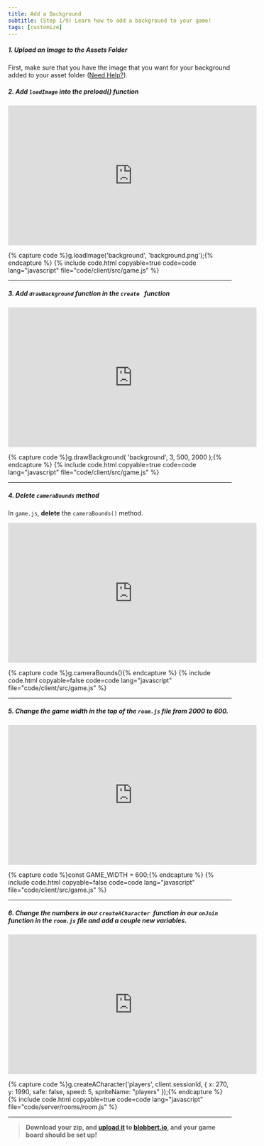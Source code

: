 ```yaml
---
title: Add a Background
subtitle: (Step 1/9) Learn how to add a background to your game!
tags: [customize]
---
```


##### 1. Upload an Image to the Assets Folder
 First, make sure that you have the image that you want for your background added to your asset folder ([Need Help?](/tutorials/images/)).

##### 2. Add `loadImage` into the preload() function

<iframe width="560" height="315" src="https://www.youtube.com/embed/Qoq2ZgZPfbw" frameborder="0" allow="accelerometer; autoplay; clipboard-write; encrypted-media; gyroscope; picture-in-picture" allowfullscreen></iframe><br>

{% capture code %}g.loadImage('background',  'background.png');{% endcapture %}
{% include code.html copyable=true code=code lang="javascript" file="code/client/src/game.js" %}

<hr class="uk-margin-medium">

##### 3. Add `drawBackground` function in the `create ` function

<iframe width="560" height="315" src="https://www.youtube.com/embed/sGJIb31VSkw" frameborder="0" allow="accelerometer; autoplay; clipboard-write; encrypted-media; gyroscope; picture-in-picture" allowfullscreen></iframe><br>

{% capture code %}g.drawBackground( 'background',  3,  500,  2000 );{% endcapture %}
{% include code.html copyable=true code=code lang="javascript" file="code/client/src/game.js" %}

<hr class="uk-margin-medium">

##### 4. Delete `cameraBounds` method
In `game.js`, **delete** the `cameraBounds()` method.

<iframe width="560" height="315" src="https://www.youtube.com/embed/MZolDaJH0wg" frameborder="0" allow="accelerometer; autoplay; clipboard-write; encrypted-media; gyroscope; picture-in-picture" allowfullscreen></iframe><br>

{% capture code %}g.cameraBounds(){% endcapture %}
{% include code.html copyable=false code=code lang="javascript" file="code/client/src/game.js" %}

<hr class="uk-margin-medium">

##### 5. Change the game width in the top of the  `room.js` file from 2000 to 600.

<iframe width="560" height="315" src="https://www.youtube.com/embed/FkYavSuOwCk" frameborder="0" allow="accelerometer; autoplay; clipboard-write; encrypted-media; gyroscope; picture-in-picture" allowfullscreen></iframe><br>

{% capture code %}const GAME_WIDTH = 600;{% endcapture %}
{% include code.html copyable=false code=code lang="javascript" file="code/client/src/game.js" %}

<hr class="uk-margin-medium">

##### 6. Change the numbers in our `createACharacter `function in our `onJoin` function in the `room.js` file and add a couple new variables.

<iframe width="560" height="315" src="https://www.youtube.com/embed/RudU-cO2vvU" frameborder="0" allow="accelerometer; autoplay; clipboard-write; encrypted-media; gyroscope; picture-in-picture" allowfullscreen></iframe><br>

{% capture code %}g.createACharacter('players', client.sessionId,  { x:  270, y:  1990, safe:  false, speed:  5, spriteName:  "players"  });{% endcapture %}
{% include code.html copyable=true code=code lang="javascript" file="code/server/rooms/room.js" %}

<hr class="uk-margin-medium">

>  **Download  your  zip,  and  [upload  it](/tutorials/uploadtoserver/)  to  [blobbert.io](https://blobbert.io/),  and  your game board should be set up!**
